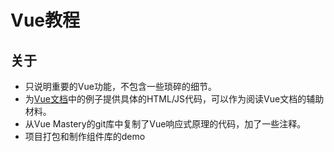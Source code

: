 # Vue教程

## 关于

- 只说明重要的Vue功能，不包含一些琐碎的细节。
- 为[Vue文档](https://cn.vuejs.org/v2/guide/)中的例子提供具体的HTML/JS代码，可以作为阅读Vue文档的辅助材料。
- 从Vue Mastery的git库中复制了Vue响应式原理的代码，加了一些注释。
- 项目打包和制作组件库的demo